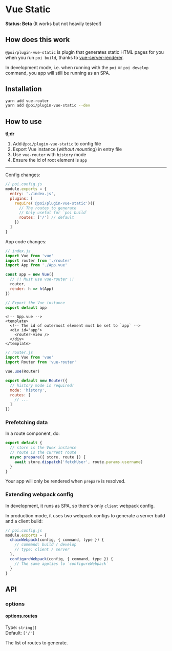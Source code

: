 # Vue Static

__Status: Beta__ (It works but not heavily tested!)

## How does this work

`@poi/plugin-vue-static` is plugin that generates static HTML pages for you when you run `poi build`, thanks to [vue-server-renderer](https://ssr.vuejs.org/).

In development mode, i.e. when running with the `poi` or `poi develop` command, you app will still be running as an SPA.

## Installation

```bash
yarn add vue-router
yarn add @poi/plugin-vue-static --dev
```

## How to use

__tl;dr__

1. Add `@poi/plugin-vue-static` to config file
2. Export Vue instance (_without mounting_) in entry file
3. Use `vue-router` with `history` mode
4. Ensure the id of root element is `app`

---

Config changes:

```js
// poi.config.js
module.exports = {
  entry: './index.js',
  plugins: [
    require('@poi/plugin-vue-static')({
      // The routes to generate
      // Only useful for `poi build`
      routes: ['/'] // default
    })
  ]
}
```

App code changes:

```js
// index.js
import Vue from 'vue'
import router from './router'
import App from './App.vue'

const app = new Vue({
  // !! Must use vue-router !!
  router,
  render: h => h(App)
})

// Export the Vue instance
export default app
```

```vue
<!-- App.vue -->
<template>
  <!-- The id of outermost element must be set to `app` -->
  <div id="app">
    <router-view />
  </div>
</template>
```

```js
// router.js
import Vue from 'vue'
import Router from 'vue-router'

Vue.use(Router)

export default new Router({
  // history mode is required!
  mode: 'history',
  routes: [
    // ...
  ]
})
```

### Prefetching data

In a route component, do:

```js
export default {
  // store is the Vuex instance
  // route is the current route
  async prepare({ store, route }) {
    await store.dispatch('fetchUser', route.params.username)
  }
}
```

Your app will only be rendered when `prepare` is resolved.

### Extending webpack config

In development, it runs as SPA, so there's only `client` webpack config.

In production mode, it uses two webpack configs to generate a server build and a client build:

```js
// poi.config.js
module.exports = {
  chainWebpack(config, { command, type }) {
    // command: build / develop
    // type: client / server
  },
  configureWebpack(config, { command, type }) {
    // The same applies to `configureWebpack`
  }
}
```

## API

### options

#### options.routes

Type: `string[]`<br>
Default: `['/']`

The list of routes to generate.

